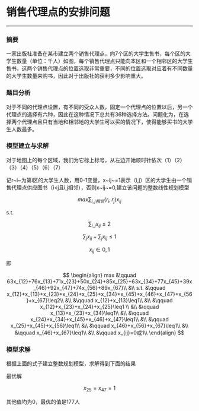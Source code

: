 # 					销售代理点的安排问题

------

### 摘要

​	一家出版社准备在某市建立两个销售代理点，向7个区的大学生售书，每个区的大学生数量（单位：千人）如图，每个销售代理点只能向本区和一个相邻区的大学生售书，这两个销售代理点的位置选取非常重要，不同的位置选取对应着有不同数量的大学生数量来购书，因此对于出版社的获利多少影响重大。

### 题目分析


​	对于不同的代理点设置，有不同的受众人数，固定一个代理点的位置以后，另一个代理点的选择有六种，因此在这种情况下总共有36种选择方法。问题化为，在选择两个代理点且只有当地和相邻地的大学生可以买的情况下，使得能够买书的大学生人数最多。

### 模型建立与求解

​	对于地图上的每个区域，我们为它标上标号，从左边开始顺时针依次（1）（2）（3）（4）（5）（6）（7）

记r~i~为第i区的大学生人数，用0-1变量，x~ij~=1表示（i,j）区的大学生由一个销售代理点供应图书（i<j且i,j相邻），否则x~ij~=0,建立该问题的整数线性规划模型

$$max\sum_{i,j相邻}(r_i,r_j)x_{ij}​$$

s.t.  

$$\sum_{i,j}x_{ij}\leq2​$$

$$\sum{_j}x_{ij}+\sum_jx_{ij}\leq1​$$

$$x_{ij}\in{0,1}​$$

即

$$
\begin{align}
max &\qquad 63x_{12}+76x_{13}+71x_{23}+50x_{24}+85x_{25}+63x_{34}+77x_{45}+39x_{46}+92x_{47}+74x_{56}+89x_{67}\\
&\\
s.t. &\qquad x_{12}+x_{13}+x_{23}+x_{24}+x_{25}+x_{34}+x_{45}+x_{46}+x_{47}+x_{56}+x_{67}\leq2\\
&\\
&\qquad x_{12}+x_{13}\leq1\\
&\\
&\qquad x_{12}+x_{23}+x_{24}+x_{25}\leq1 \\
&\\
&\qquad x_{13}+x_{23}+x_{34}\leq1\\
&\\
&\qquad x_{24}+x_{34}+x_{45}+x_{46}+x_{47}\leq1\\
&\\
&\qquad x_{25}+x_{45}+x_{56}\leq1\\
&\\
&\qquad x_{46}+x_{56}+x_{67}\leq1\\
&\\
&\qquad x_{46}+x_{67}\leq1\\
&\\
&\qquad x_{ij}=0或1\\
\end{align}
$$



### 模型求解

根据上面的式子建立整数规划模型，求解得到下面的结果

最优解

$$x_{25}=x_{47}=1​$$

其他值均为0，最优的值是177人





